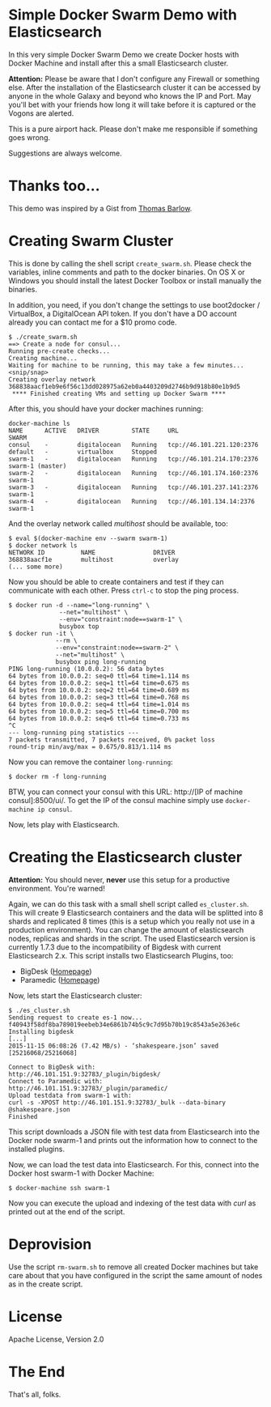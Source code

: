 # Simple Docker Swarm Demo with Elasticsearch

In this very simple Docker Swarm Demo we create Docker hosts with Docker Machine and install after this a small Elasticsearch cluster.

**Attention:** Please be aware that I don't configure any Firewall or something else. After the installation of the Elasticsearch cluster it can be accessed by anyone in the whole Galaxy and beyond who knows the IP and Port. May you'll bet with your friends how long it will take before it is captured or the Vogons are alerted.

This is a pure airport hack. Please don't make me responsible if something goes wrong. 

Suggestions are always welcome.

# Thanks too...
This demo was inspired by a Gist from [Thomas Barlow](https://github.com/tombee). 

# Creating Swarm Cluster


This is done by calling the shell script `create_swarm.sh`. Please check the variables, inline comments and path to the docker binaries. 
On OS X or Windows you should install the latest Docker Toolbox or install manually the binaries.

In addition, you need, if you don't change the settings to use boot2docker / VirtualBox, a DigitalOcean API token. If you don't have a DO account already you can contact me for a $10 promo code.

```
$ ./create_swarm.sh
==> Create a node for consul...
Running pre-create checks...
Creating machine...
Waiting for machine to be running, this may take a few minutes...
<snip/snap>
Creating overlay network
368838aacf1eb9e6f56c13dd028975a62eb0a4403209d2746b9d918b80e1b9d5
 **** Finished creating VMs and setting up Docker Swarm ****  
```

After this, you should have your docker machines running:

```
docker-machine ls
NAME      ACTIVE   DRIVER         STATE     URL                         SWARM
consul    -        digitalocean   Running   tcp://46.101.221.120:2376   
default   -        virtualbox     Stopped                               
swarm-1   -        digitalocean   Running   tcp://46.101.214.170:2376   swarm-1 (master)
swarm-2   -        digitalocean   Running   tcp://46.101.174.160:2376   swarm-1
swarm-3   -        digitalocean   Running   tcp://46.101.237.141:2376   swarm-1
swarm-4   -        digitalocean   Running   tcp://46.101.134.14:2376    swarm-1
```

And the overlay network called *multihost* should be available, too:

```
$ eval $(docker-machine env --swarm swarm-1)
$ docker network ls
NETWORK ID          NAME                DRIVER
368838aacf1e        multihost           overlay          
(... some more)
```

Now you should be able to create containers and test if they can communicate with each other. Press `ctrl-c` to stop the ping process.

```
$ docker run -d --name="long-running" \
              --net="multihost" \
              --env="constraint:node==swarm-1" \
              busybox top
$ docker run -it \
             --rm \
             --env="constraint:node==swarm-2" \
             --net="multihost" \
             busybox ping long-running
PING long-running (10.0.0.2): 56 data bytes
64 bytes from 10.0.0.2: seq=0 ttl=64 time=1.114 ms
64 bytes from 10.0.0.2: seq=1 ttl=64 time=0.675 ms
64 bytes from 10.0.0.2: seq=2 ttl=64 time=0.689 ms
64 bytes from 10.0.0.2: seq=3 ttl=64 time=0.768 ms
64 bytes from 10.0.0.2: seq=4 ttl=64 time=1.014 ms
64 bytes from 10.0.0.2: seq=5 ttl=64 time=0.700 ms
64 bytes from 10.0.0.2: seq=6 ttl=64 time=0.733 ms
^C
--- long-running ping statistics ---
7 packets transmitted, 7 packets received, 0% packet loss
round-trip min/avg/max = 0.675/0.813/1.114 ms              
```

Now you can remove the container `long-running`:

```
$ docker rm -f long-running
```

BTW, you can connect your consul with this URL:
http://[IP of machine consul]:8500/ui/.
To get the IP of the consul machine simply use `docker-machine ip consul`.

Now, lets play with Elasticsearch.

# Creating the Elasticsearch cluster
**Attention:** You should never, **never** use this setup for a productive environment. You're warned!

Again, we can do this task with a small shell script called `es_cluster.sh`. This will create 9 Elasticsearch containers and the data will be splitted into 8 shards and replicated 8 times (this is a setup which you really not use in a production environment).
You can change the amount of elasticsearch nodes, replicas and shards in the script. The used Elasticsearch version is currently 1.7.3 due to the incompatibility of Bigdesk with current Elasticsearch 2.x.
This script installs two Elasticsearch Plugins, too:

* BigDesk ([Homepage](http://bigdesk.org))
* Paramedic ([Homepage](https://github.com/karmi/elasticsearch-paramedic))

Now, lets start the Elasticsearch cluster:

```
$ ./es_cluster.sh
Sending request to create es-1 now...
f40943f58df8ba789019eebeb34e6861b74b5c9c7d95b70b19c8543a5e263e6c
Installing bigdesk
[...]
2015-11-15 06:08:26 (7.42 MB/s) - ‘shakespeare.json’ saved [25216068/25216068]

Connect to BigDesk with:     http://46.101.151.9:32783/_plugin/bigdesk/
Connect to Paramedic with:   http://46.101.151.9:32783/_plugin/paramedic/
Upload testdata from swarm-1 with: 
curl -s -XPOST http://46.101.151.9:32783/_bulk --data-binary @shakespeare.json
Finished

```

This script downloads a JSON file with test data from Elasticsearch into the Docker node swarm-1 and prints out the information how to connect to the installed plugins.

Now, we can load the test data into Elasticsearch. For this, connect into the Docker host swarm-1 with Docker Machine:

```
$ docker-machine ssh swarm-1
```

Now you can execute the upload and indexing of the test data with *curl* as printed out at the end of the script.

# Deprovision

Use the script `rm-swarm.sh` to remove all created Docker machines but take care about that you have configured in the script the same amount of nodes as in the create script.

# License

Apache License, Version 2.0 

# The End
That's all, folks. 








